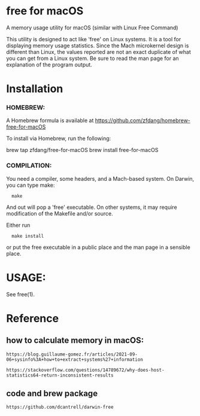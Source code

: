 # free for macOS

A memory usage utility for macOS  (similar with Linux Free Command)

This utility is designed to act like 'free' on Linux systems.  It is a tool for displaying memory usage statistics. Since the Mach microkernel design is different than Linux, the values reported are not an exact duplicate of what you can get from a Linux system.  Be sure to read the man page for an explanation of the program output.

# Installation

### HOMEBREW:

   A Homebrew formula is available at https://github.com/zfdang/homebrew-free-for-macOS
   
   To install via Homebrew, run the following:

   brew tap zfdang/free-for-macOS
   brew install free-for-macOS

### COMPILATION:

   You need a compiler, some headers, and a Mach-based system.  On Darwin,
   you can type make:

      make

   And out will pop a 'free' executable.  On other systems, it may require
   modification of the Makefile and/or source.

   Either run 

      make install

   or put the free executable in a public place and the man page in a sensible place.

# USAGE:

   See free(1).


# Reference

## how to calculate memory in macOS:

```
https://blog.guillaume-gomez.fr/articles/2021-09-06+sysinfo%3A+how+to+extract+systems%27+information
```

```
https://stackoverflow.com/questions/14789672/why-does-host-statistics64-return-inconsistent-results
```

## code and brew package

```
https://github.com/dcantrell/darwin-free
```